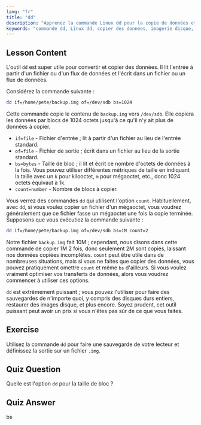 ```yaml
---
lang: "fr"
title: "dd"
description: "Apprenez la commande Linux dd pour la copie de données et l'imagerie disque. Comprenez ses options comme if, of et bs. Commencez votre parcours de gestion de données Linux !"
keywords: "commande dd, Linux dd, copier des données, imagerie disque, tutoriel Linux, débutant, guide, sauvegarde de données"
---
```


## Lesson Content

L'outil `dd` est super utile pour convertir et copier des données. Il lit l'entrée à partir d'un fichier ou d'un flux de données et l'écrit dans un fichier ou un flux de données.

Considérez la commande suivante :

```bash
dd if=/home/pete/backup.img of=/dev/sdb bs=1024
```

Cette commande copie le contenu de `backup.img` vers `/dev/sdb`. Elle copiera les données par blocs de 1024 octets jusqu'à ce qu'il n'y ait plus de données à copier.

- `if=file` - Fichier d'entrée ; lit à partir d'un fichier au lieu de l'entrée standard.
- `of=file` - Fichier de sortie ; écrit dans un fichier au lieu de la sortie standard.
- `bs=bytes` - Taille de bloc ; il lit et écrit ce nombre d'octets de données à la fois. Vous pouvez utiliser différentes métriques de taille en indiquant la taille avec un `k` pour kilooctet, `m` pour mégaoctet, etc., donc 1024 octets équivaut à 1k.
- `count=number` - Nombre de blocs à copier.

Vous verrez des commandes `dd` qui utilisent l'option `count`. Habituellement, avec `dd`, si vous voulez copier un fichier d'un mégaoctet, vous voudrez généralement que ce fichier fasse un mégaoctet une fois la copie terminée. Supposons que vous exécutiez la commande suivante :

```bash
dd if=/home/pete/backup.img of=/dev/sdb bs=1M count=2
```

Notre fichier `backup.img` fait 10M ; cependant, nous disons dans cette commande de copier 1M 2 fois, donc seulement 2M sont copiés, laissant nos données copiées incomplètes. `count` peut être utile dans de nombreuses situations, mais si vous ne faites que copier des données, vous pouvez pratiquement omettre `count` et même `bs` d'ailleurs. Si vous voulez vraiment optimiser vos transferts de données, alors vous voudrez commencer à utiliser ces options.

`dd` est extrêmement puissant ; vous pouvez l'utiliser pour faire des sauvegardes de n'importe quoi, y compris des disques durs entiers, restaurer des images disque, et plus encore. Soyez prudent, cet outil puissant peut avoir un prix si vous n'êtes pas sûr de ce que vous faites.

## Exercise

Utilisez la commande `dd` pour faire une sauvegarde de votre lecteur et définissez la sortie sur un fichier `.img`.

## Quiz Question

Quelle est l'option `dd` pour la taille de bloc ?

## Quiz Answer

bs
